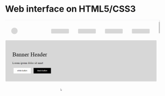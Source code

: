 # Web interface on HTML5/CSS3 

![](https://github.com/ilpol/Web_interface/blob/master/landing.gif)

